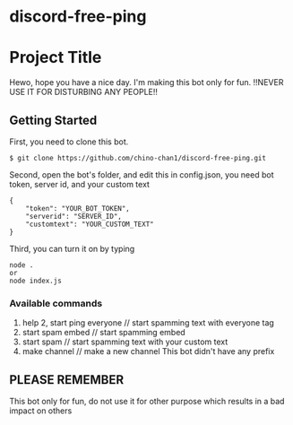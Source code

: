 # discord-free-ping
# Project Title
Hewo, hope you have a nice day. I'm making this bot only for fun. !!NEVER USE IT FOR DISTURBING ANY PEOPLE!!

## Getting Started
First, you need to clone this bot.
```
$ git clone https://github.com/chino-chan1/discord-free-ping.git
```
Second, open the bot's folder, and edit this in config.json, you need bot token, server id, and your custom text
```
{
    "token": "YOUR_BOT_TOKEN",
    "serverid": "SERVER_ID",
    "customtext": "YOUR_CUSTOM_TEXT" 
}
```
Third, you can turn it on by typing
```
node .
or
node index.js
```
### Available commands
1. help
2, start ping everyone // start spamming text with everyone tag
3. start spam embed // start spamming embed
4. start spam // start spamming text with your custom text
5. make channel // make a new channel
This bot didn't have any prefix

## PLEASE REMEMBER
This bot only for fun, do not use it for other purpose which results in a bad impact on others
